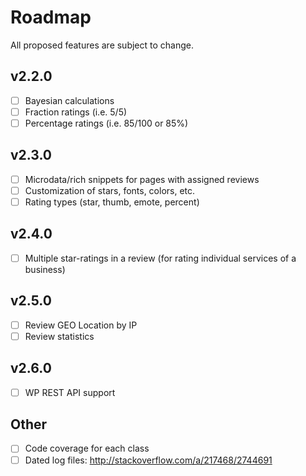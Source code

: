 # Roadmap

All proposed features are subject to change.

## v2.2.0
- [ ] Bayesian calculations
- [ ] Fraction ratings (i.e. 5/5)
- [ ] Percentage ratings (i.e. 85/100 or 85%)

## v2.3.0
- [ ] Microdata/rich snippets for pages with assigned reviews
- [ ] Customization of stars, fonts, colors, etc.
- [ ] Rating types (star, thumb, emote, percent)

## v2.4.0
- [ ] Multiple star-ratings in a review (for rating individual services of a business)

## v2.5.0
- [ ] Review GEO Location by IP
- [ ] Review statistics

## v2.6.0
- [ ] WP REST API support

## Other
- [ ] Code coverage for each class
- [ ] Dated log files: http://stackoverflow.com/a/217468/2744691
